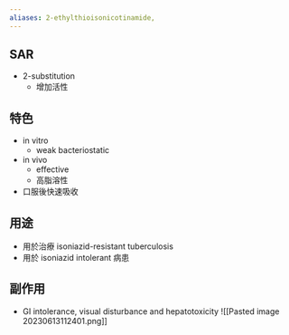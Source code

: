 ```yaml
---
aliases: 2-ethylthioisonicotinamide,
---
```

## SAR
- 2-substitution
	- 增加活性
## 特色
- in vitro
	- weak bacteriostatic
- in vivo
	- effective
	- 高脂溶性
- 口服後快速吸收
## 用途
- 用於治療 isoniazid-resistant tuberculosis 
- 用於 isoniazid intolerant 病患
## 副作用
- GI intolerance, visual disturbance and hepatotoxicity
![[Pasted image 20230613112401.png]]
